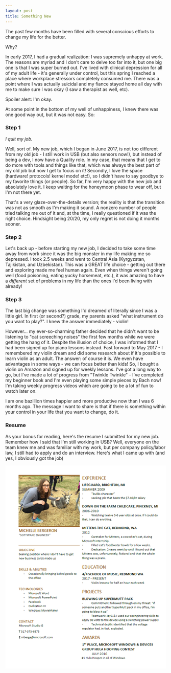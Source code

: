 ```yaml
---
layout: post
title: Something New
---
```


The past few months have been filled with several conscious efforts to change my life for the better.

Why?

In early 2017, I had a gradual realization: I was supremely unhappy at work.
The reasons are myriad and I don't care to delve too far into it, but one big one is that I was super burned out. I've lived with clinical depression for all of my adult life - it's generally under control, but this spring I reached a place where workplace stressors completely consumed me. There was a point where I was actually suicidal and my fiance stayed home all day with me to make sure I was okay (I saw a therapist as well, etc).

Spoiler alert: I'm okay.

At some point in the bottom of my well of unhappiness, I knew there was one good way out, but it was not easy. So:

### Step 1

*I quit my job.*

Well, sort of. My new job, which I began in June 2017, is not too different from my old job - I still work in USB (but also sensors now!), but instead of being a dev, I now have a Quality role. In my case, that means that I get to do more with tools and things like that, which was always the best part of my old job but now I get to focus on it! Secondly, I love the space (hardware! protocols! kernel mode! etc!), so I didn't have to say goodbye to my favorite things (or people). 
So far, I'm very happy with the new job and absolutely love it. I keep waiting for the honeymoon phase to wear off, but I'm not there yet.

That's a very glaze-over-the-details version; the reality is that the transition was not as smooth as I'm making it sound. A nonzero number of people tried talking me out of it and, at the time, I really questioned if it was the right choice. Hindsight being 20/20, my only regret is not doing it months sooner.

### Step 2
Let's back up - before starting my new job, I decided to take some time away from work since it was the big monster in my life making me so depressed. I took 2.5 weeks and went to Central Asia (Kyrgyzstan, Tajikistan, and Uzbekistan). This was a GREAT life choice - getting out there and exploring made me feel human again. Even when things weren't going well (food poisoning, eating yucky horsemeat, etc.), it was amazing to have a *different* set of problems in my life than the ones I'd been living with already!


### Step 3
The last big change was something I'd dreamed of literally since I was a little girl. In first (or second?) grade, my parents asked "what instrument do you want to play?". I knew the answer immediately - violin!

However... my ever-so-charming father decided that he didn't want to be listening to "cat screeching noises" the first few months while we were getting the hang of it. Despite the illusion of choice, I was informed that I had been signed up for piano lessons instead.
Fast forward to May 2017 - I remembered my violin dream and did some research about if it's possible to learn violin as an adult. The answer: of course it is. We even have advantages in some ways - we can focus better than kids! So, I bought a violin on Amazon and signed up for weekly lessons. I've got a long way to go, but I've made a lot of progress from "Twinkle Twinkle" - I've completed my beginner book and I'm even playing some simple pieces by Bach now! I'm taking weekly progress videos which are going to be a lot of fun to watch later on.

I am one bazillion times happier and more productive now than I was 6 months ago. The message I want to share is that if there is something within your control in your life that you want to change, do it.

### Resume

As your bonus for reading, here's the resume I submitted for my new job. Remember how I said that I'm still working in USB? Well, everyone on the team knew me and was familiar with my work, but per company policy/labor law, I still had to apply and do an interview. Here's what I came up with (and yes, I obviously got the job)

![version table](../images/resume.PNG)